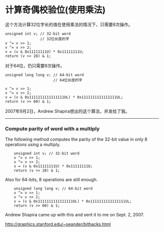 #  计算奇偶校验位(使用乘法) 

这个方法计算32位字长的值在使用乘法的情况下，只需要8次操作。
```
unsigned int v; // 32-bit word
                // 32位长度的字
v ^= v >> 1;
v ^= v >> 2;
v = (v & 0x11111111U) * 0x11111111U;
return (v >> 28) & 1;
```
对于64位，仍只需要8次操作。
```
unsigned long long v; // 64-bit word
                      // 64位长度的字

v ^= v >> 1;
v ^= v >> 2;
v = (v & 0x1111111111111111UL) * 0x1111111111111111UL;
return (v >> 60) & 1;
```
2007年9月2日，Andrew Shapira想出的这个算法，并发给了我。
***

### Compute parity of word with a multiply

The following method computes the parity of the 32-bit value in only 8  operations using a multiply.

```
    unsigned int v; // 32-bit word
    v ^= v >> 1;
    v ^= v >> 2;
    v = (v & 0x11111111U) * 0x11111111U;
    return (v >> 28) & 1;
```

Also for 64-bits, 8 operations are still enough.

```
    unsigned long long v; // 64-bit word
    v ^= v >> 1;
    v ^= v >> 2;
    v = (v & 0x1111111111111111UL) * 0x1111111111111111UL;
    return (v >> 60) & 1;
```



Andrew Shapira came up with this and sent it to me on Sept. 2, 2007.

http://graphics.stanford.edu/~seander/bithacks.html